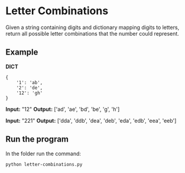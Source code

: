 # Letter Combinations

Given a string containing digits and dictionary mapping digits to letters, return all possible letter combinations that the number could represent.

## Example

**DICT**

```
{
    '1': 'ab',
    '2': 'de',
    '12': 'gh'
}
```

**Input:** "12"
**Output:** ['ad', 'ae', 'bd', 'be', 'g', 'h']

**Input:** "221"
**Output:** ['dda', 'ddb', 'dea', 'deb', 'eda', 'edb', 'eea', 'eeb']

## Run the program

In the folder run the command:

```
python letter-combinations.py
```
